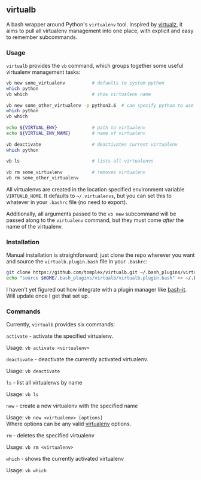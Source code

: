 ## virtualb

A bash wrapper around Python's `virtualenv` tool. Inspired by [virtualz](https://github.com/aperezdc/virtualz), it aims to pull all virtualenv management into one place, with explicit and easy to remember subcommands.

### Usage

`virtualb` provides the `vb` command, which groups together some useful virtualenv management tasks:

```bash
vb new some_virtualenv          # defaults to system python
which python
vb which                        # show virtualenv name
 
vb new some_other_virtualenv -p python3.6  # can specify python to use
which python
vb which
 
echo ${VIRTUAL_ENV}             # path to virtualenv
echo ${VIRTUAL_ENV_NAME}        # name of virtualenv
 
vb deactivate                   # deactivates current virtualenv
which python
 
vb ls                           # lists all virtualenvs
 
vb rm some_virtualenv           # removes virtualenv
vb rm some_other_virtualenv
```

All virtualenvs are created in the location specified environment variable `VIRTUALB_HOME`. It defaults to `~/.virtualenvs`, but you can set this to whatever in your `.bashrc` file (no need to export).

Additionally, all arguments passed to the `vb new` subcommand will be passed along to the `virtualenv` command, but they must come *after* the name of the virtualenv.

### Installation

Manual installation is straightforward; just clone the repo wherever you want and source the `virtualb.plugin.bash` file in your `.bashrc`:

```bash
git clone https://github.com/tomplex/virtualb.git ~/.bash_plugins/virtualb
echo "source $HOME/.bash_plugins/virtualb/virtualb.plugin.bash" >> ~/.bashrc
```

I haven't yet figured out how integrate with a plugin manager like [bash-it](https://github.com/Bash-it/bash-it). Will update once I get that set up.

### Commands

Currently, `virtualb` provides six commands:

`activate` - activate the specified virtualenv.
  
Usage: `vb activate <virtualenv>`

`deactivate` - deactivate the currently activated virtualenv.

Usage: `vb deactivate`

`ls` - list all virtualenvs by name

Usage: `vb ls`

`new` - create a new virtualenv with the specified name

Usage: `vb new <virtualenv> [options]`  
Where options can be any valid [virtualenv](https://virtualenv.pypa.io/en/latest/) options.

`rm` - deletes the specified virtualenv

Usage: `vb rm <virtualenv>`

`which` - shows the currently activated virtualenv

Usage: `vb which`
